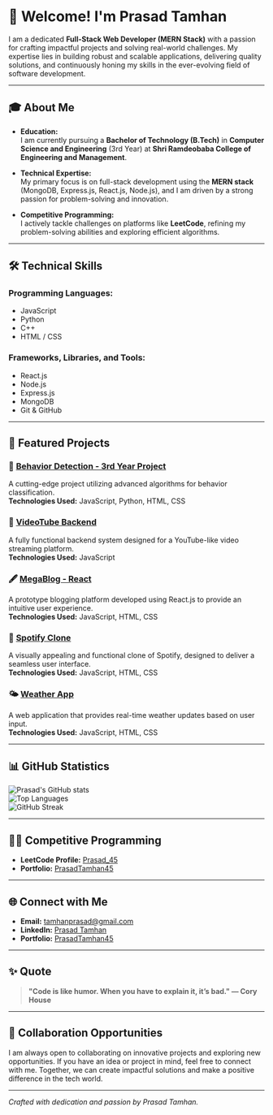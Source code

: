 # 👋 Welcome! I'm **Prasad Tamhan**  

I am a dedicated **Full-Stack Web Developer (MERN Stack)** with a passion for crafting impactful projects and solving real-world challenges. My expertise lies in building robust and scalable applications, delivering quality solutions, and continuously honing my skills in the ever-evolving field of software development.  

---

## 🎓 About Me  

- **Education:**  
  I am currently pursuing a **Bachelor of Technology (B.Tech)** in **Computer Science and Engineering** (3rd Year) at **Shri Ramdeobaba College of Engineering and Management**.  

- **Technical Expertise:**  
  My primary focus is on full-stack development using the **MERN stack** (MongoDB, Express.js, React.js, Node.js), and I am driven by a strong passion for problem-solving and innovation.  

- **Competitive Programming:**  
  I actively tackle challenges on platforms like **LeetCode**, refining my problem-solving abilities and exploring efficient algorithms.

---

## 🛠️ Technical Skills  

### **Programming Languages:**  
- JavaScript  
- Python  
- C++  
- HTML / CSS  

### **Frameworks, Libraries, and Tools:**  
- React.js  
- Node.js  
- Express.js  
- MongoDB  
- Git & GitHub  

---

## 🌟 Featured Projects  

### 🎯 **[Behavior Detection - 3rd Year Project](https://github.com/prasadt45/Behavior-Detection-3rd-Year-Project)**  
A cutting-edge project utilizing advanced algorithms for behavior classification.  
**Technologies Used:** JavaScript, Python, HTML, CSS  

### 🎥 **[VideoTube Backend](https://github.com/prasadt45/VideoTube_Backend)**  
A fully functional backend system designed for a YouTube-like video streaming platform.  
**Technologies Used:** JavaScript  

### 🖋️ **[MegaBlog - React](https://github.com/prasadt45/MegaBlog_React)**  
A prototype blogging platform developed using React.js to provide an intuitive user experience.  
**Technologies Used:** JavaScript, HTML, CSS  

### 🎵 **[Spotify Clone](https://github.com/prasadt45/Spotify_Clone)**  
A visually appealing and functional clone of Spotify, designed to deliver a seamless user interface.  
**Technologies Used:** JavaScript, HTML, CSS  

### 🌤️ **[Weather App](https://github.com/prasadt45/Weather-App-JS)**  
A web application that provides real-time weather updates based on user input.  
**Technologies Used:** JavaScript, HTML, CSS  

---

## 📊 GitHub Statistics  

![Prasad's GitHub stats](https://github-readme-stats.vercel.app/api?username=prasadt45&show_icons=true&theme=radical&hide_border=true)  
![Top Languages](https://github-readme-stats.vercel.app/api/top-langs/?username=prasadt45&layout=compact&theme=radical&hide_border=true)  
![GitHub Streak](https://github-readme-streak-stats.herokuapp.com/?user=prasadt45&theme=radical&hide_border=true)  

---

## 👨‍💻 Competitive Programming  

- **LeetCode Profile:** [Prasad_45](https://leetcode.com/u/Prasad_45/)  
- **Portfolio:** [PrasadTamhan45](https://codolio.com/profile/PrasadTamhan45)  

---

## 🌐 Connect with Me  

- **Email:** [tamhanprasad@gmail.com](mailto:tamhanprasad@gmail.com)  
- **LinkedIn:** [Prasad Tamhan](https://www.linkedin.com/in/prasad-tamhan-20a8a4266/)  
- **Portfolio:** [PrasadTamhan45](https://codolio.com/profile/PrasadTamhan45)  

---

## ✨ Quote  

> **"Code is like humor. When you have to explain it, it’s bad." — Cory House**

---

## 🤝 Collaboration Opportunities  

I am always open to collaborating on innovative projects and exploring new opportunities. If you have an idea or project in mind, feel free to connect with me. Together, we can create impactful solutions and make a positive difference in the tech world.  

---  

*Crafted with dedication and passion by Prasad Tamhan.*
